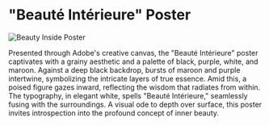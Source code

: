 # "Beauté Intérieure" Poster

![Beauty Inside Poster](https://github.com/vishvara-sharda/BeautyInsidePoster/blob/main/Beauty%20INSIDE.png?raw=true)


Presented through Adobe's creative canvas, the "Beauté Intérieure" poster captivates with a grainy aesthetic and a palette of black, purple, white, and maroon. Against a deep black backdrop, bursts of maroon and purple intertwine, symbolizing the intricate layers of true essence. Amid this, a poised figure gazes inward, reflecting the wisdom that radiates from within. The typography, in elegant white, spells "Beauté Intérieure," seamlessly fusing with the surroundings. A visual ode to depth over surface, this poster invites introspection into the profound concept of inner beauty.
